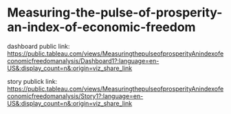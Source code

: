 # Measuring-the-pulse-of-prosperity-an-index-of-economic-freedom



dashboard public link:  https://public.tableau.com/views/MeasuringthepulseofprosperityAnindexofeconomicfreedomanalysis/Dashboard1?:language=en-US&:display_count=n&:origin=viz_share_link

story publick link:  https://public.tableau.com/views/MeasuringthepulseofprosperityAnindexofeconomicfreedomanalysis/Story1?:language=en-US&:display_count=n&:origin=viz_share_link
